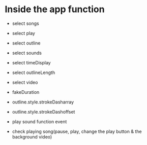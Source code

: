 # Inside the app function

- select songs
- select play
- select outline
- select sounds
- select timeDisplay
- select outlineLength
- select video
- fakeDuration
- outline.style.strokeDasharray
- outline.style.strokeDashoffset

- play sound function event
- check playing song(pause, play, change the play button & the background video)


